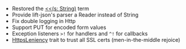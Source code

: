 * Restored the [<<(s: String)][post] term
* Provide lift-json's parser a Reader instead of String
* Fix double logging in Http
* Support PUT for encoded form values
* Exception listeners `>!` for handlers and `^!` for callbacks
* [HttpsLeniency][hl] trait to trust all SSL certs (men-in-the-middle rejoice)

[post]: http://sourced.implicit.ly/net.databinder/dispatch-core/0.8.0.Beta4/dispatch/requests.scala.html#26247
[hl]: http://sourced.implicit.ly/net.databinder/dispatch-http/0.8.0.Beta4/dispatch/https.scala.html#9369
